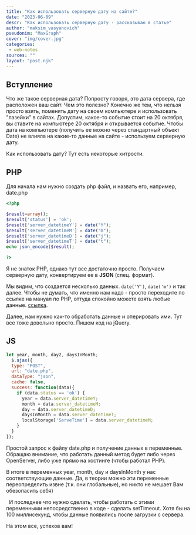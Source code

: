 ```yaml
---
title: "Как использовать серверную дату на сайте?"
date: "2023-06-09"
descr: "Как использовать серверную дату - рассказываю в статье"
author: "maksim_vasyanovich"
pseudonim: "MaxGraph"
cover: "img/cover.jpg"
categories:
 - web-notes
sources: ""
layout: "post.njk"
---
```


## Вступление

Что же такое серверная дата? Попросту говоря, это дата сервера, где расположен ваш сайт. Чем это полезно? Конечно же тем, что нельзя просто взять, поменять дату на своем компьютере и использовать "лазейки" в сайтах. Допустим, какое-то событие стоит на 20 октября, вы ставите на компьютере 20 октября и открывается событие. Чтобы дата на компьютере (получить ее можно через стандартный объект Date) не влияла на какие-то данные на сайте - используем серверную дату.

Как использовать дату? Тут есть некоторые хитрости.

## PHP

Для начала нам нужно создать php файл, и назвать его, например, date.php

``` php
<?php

$result=array();
$result['status'] = 'ok';
$result['server_datetimeY'] = date("Y");
$result['server_datetimeM'] = date("m");
$result['server_datetimeD'] = date("j");
$result['server_datetimeT'] = date("t");
echo json_encode($result);

?>
```

Я не знаток PHP, однако тут все достаточно просто. Получаем серверную дату, конвертируем ее в __JSON__ (спец. формат).

Мы видим, что создается несколько данных. `date('Y')`, `date('m')` и так далее. Чтобы не думать, что именно нам надо - просто переходите по ссылке на мануал по PHP, оттуда спокойно можете взять любые данные. [ссылка](http://php.net/manual/ru/function.date.php).

Далее, нам нужно как-то обработать данные и оперировать ими. Тут все тоже довольно просто. Пишем код на jQuery.

## JS

``` js
let year, month, day2, daysInMonth;
  $.ajax({
  type: "POST",
  url: "date.php",
  dataType: "json",
  cache: false,
  success: function(data){
    if (data.status == 'ok') {
      year = data.server_datetimeY;
      month = data.server_datetimeM;
      day = data.server_datetimeD;
      daysInMonth = data.server_datetimeT;
      localStorage['ServeTime'] = data.server_datetimeM;
    }
  }
});
```

Простой запрос к файлу date.php и получение данных в переменные. Обращаю внимание, что работать данный метод будет либо через OpenServer, либо уже прямо на хостинге (чтобы работал PHP).  

В итоге в переменных year, month, day и daysInMonth у нас соответствующие данные. Да, в теории можно эти переменные переопределить извне (т.к. они глобальные), но никто не мешает Вам обезопасить себя)

 
И последнее что нужно сделать, чтобы работать с этими переменными непосредственно в коде - сделать setTimeout. Хотя бы на 100 миллисекунд, чтобы данные появились после загрузки с сервера.

На этом все, успехов вам!
